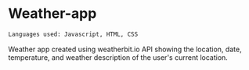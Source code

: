 # Weather-app
```diff
Languages used: Javascript, HTML, CSS
```
Weather app created using weatherbit.io API showing the location, date, temperature, and weather description of the user's current location.
